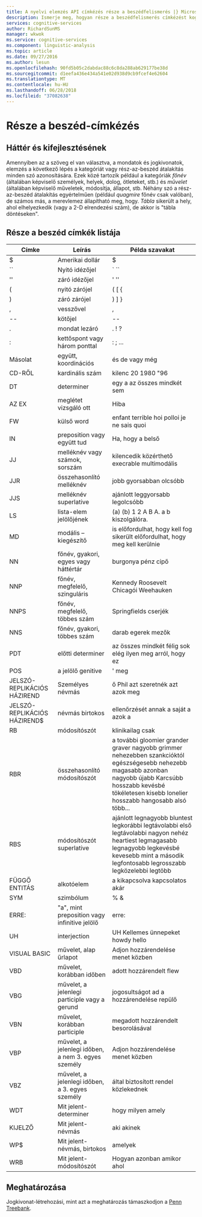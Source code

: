 ```yaml
---
title: A nyelvi elemzés API címkézés része a beszédfelismerés |} Microsoft Docs
description: Ismerje meg, hogyan része a beszédfelismerés címkézést kognitív Microsoft-szolgáltatásokban a kategóriát vagy az összes szó a szöveg részét melyik azonosítja.
services: cognitive-services
author: RichardSunMS
manager: wkwok
ms.service: cognitive-services
ms.component: linguistic-analysis
ms.topic: article
ms.date: 09/27/2016
ms.author: lesun
ms.openlocfilehash: 90fd5b05c2dabdac88c6c8da288ab629177be38d
ms.sourcegitcommit: d1eefa436e434a541e02d938d9cb9fcef4e62604
ms.translationtype: MT
ms.contentlocale: hu-HU
ms.lasthandoff: 06/28/2018
ms.locfileid: "37082638"
---
```

# <a name="part-of-speech-tagging"></a>Része a beszéd-címkézés

## <a name="background-and-motivation"></a>Háttér és kifejlesztésének

Amennyiben az a szöveg el van választva, a mondatok és jogkivonatok, elemzés a következő lépés a kategóriát vagy rész-az-beszéd átalakítás minden szó azonosítására.
Ezek közé tartozik például a kategóriák *főnév* (általában képviselő személyek, helyek, dolog, ötleteket, stb.) és *művelet* (általában képviselő műveletek, módosítja, állapot, stb. Néhány szó a rész-az-beszéd átalakítás egyértelműen (például *quagmire* főnév csak valóban), de számos más, a merevlemez állapítható meg, hogy.
*Tábla* sikerült a hely, ahol elhelyezkedik (vagy a 2-D elrendezési szám), de akkor is "tábla döntéseken".

## <a name="list-of-part-of-speech-tags"></a>Része a beszéd címkék listája

| Címke | Leírás | Példa szavakat |
|-----|-------------|---------------|
| $ | Amerikai dollár | $ |
| \`\` | Nyitó idézőjel | \` \`\` |
| '' | záró idézőjel | ' '' |
| ( | nyitó zárójel | ( [ { |
| ) | záró zárójel | ) ] } |
| , | vesszővel | , |
| -- | kötőjel | -- |
| . | mondat lezáró | . ! ? |
| : | kettőspont vagy három ponttal | : ; ... |
| Másolat | együtt, koordinációs | és de vagy még|
| CD-RŐL | kardinális szám | kilenc 20 1980 "96 |
| DT | determiner |egy a az összes mindkét sem|
| AZ EX | meglétet vizsgáló ott | Hiba |
| FW | külső word | enfant terrible hoi polloi je ne sais quoi |
| IN | preposition vagy együtt tud| Ha, hogy a belső |
| JJ | melléknév vagy számok, sorszám | kilencedik közérthető execrable multimodális |
| JJR | összehasonlító melléknév | jobb gyorsabban olcsóbb |
| JJS | melléknév superlative | ajánlott leggyorsabb legolcsóbb | 
| LS | lista-elem jelölőjének | (a) (b) 1 2 A B A. a b kiszolgálóra. |
| MD | modális – kiegészítő | is előfordulhat, hogy kell fog sikerült előfordulhat, hogy meg kell kerülnie |
| NN | főnév, gyakori, egyes vagy háttértár | burgonya pénz cipő |
| NNP | főnév, megfelelő, szinguláris | Kennedy Roosevelt Chicagói Weehauken |
| NNPS | főnév, megfelelő, többes szám | Springfields cserjék |
| NNS | főnév, gyakori, többes szám | darab egerek mezők |
| PDT | előtti determiner | az összes mindkét félig sok elég ilyen meg arról, hogy ez |
| POS | a jelölő genitive | ' meg |
| JELSZÓ-REPLIKÁCIÓS HÁZIREND | Személyes névmás | ő Phil azt szeretnék azt azok meg |
| JELSZÓ-REPLIKÁCIÓS HÁZIREND$ | névmás birtokos | ellenőrzését annak a saját a azok a |
| RB | módosítószót | klinikailag csak |
| RBR | összehasonlító módosítószót | a további gloomier grander graver nagyobb grimmer nehezebben szankcióktól egészségesebb nehezebb magasabb azonban nagyobb újabb Karcsúbb hosszabb kevésbé tökéletesen kisebb lonelier hosszabb hangosabb alsó több... |
| RBS | módosítószót superlative | ajánlott legnagyobb bluntest legkorábbi legtávolabbi első legtávolabbi nagyon nehéz heartiest legmagasabb legnagyobb legkevésbé kevesebb mint a második legfontosabb legrosszabb legközelebbi legtöbb |
| FÜGGŐ ENTITÁS | alkotóelem | a kikapcsolva kapcsolatos akár |
| SYM | szimbólum | % & |
| ERRE: | "a", mint preposition vagy infinitive jelölő | erre: |
| UH | interjection | UH Kellemes ünnepeket howdy hello |
| VISUAL BASIC | művelet, alap űrlapot | Adjon hozzárendelése menet közben |
| VBD | művelet, korábban időben | adott hozzárendelt flew |
| VBG | művelet, a jelenlegi participle vagy a gerund | jogosultságot ad a hozzárendelése repülő |
| VBN | művelet, korábban participle | megadott hozzárendelt besorolásával |
| VBP | művelet, a jelenlegi időben, a nem 3. egyes személy | Adjon hozzárendelése menet közben |
| VBZ | művelet, a jelenlegi időben, a 3. egyes személy | által biztosított rendel közlekednek |
| WDT | Mit jelent-determiner | hogy milyen amely |
| KIJELZŐ | Mit jelent-névmás | aki akinek |
| WP$ | Mit jelent-névmás, birtokos | amelyek |
| WRB | Mit jelent-módosítószót | Hogyan azonban amikor ahol |

## <a name="specification"></a>Meghatározása

Jogkivonat-létrehozási, mint azt a meghatározás támaszkodjon a [Penn Treebank](https://catalog.ldc.upenn.edu/ldc99t42).
